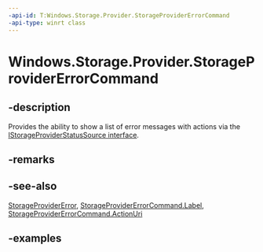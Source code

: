 ```yaml
---
-api-id: T:Windows.Storage.Provider.StorageProviderErrorCommand
-api-type: winrt class
---
```


# Windows.Storage.Provider.StorageProviderErrorCommand

<!--
public sealed class StorageProviderErrorCommand
-->


## -description
Provides the ability to show a list of error messages with actions via the [IStorageProviderStatusSource interface](istorageproviderstatussource.md).

## -remarks

## -see-also
[StorageProviderError](storageprovidererror.md), [StorageProviderErrorCommand.Label](storageprovidererrorcommand_label.md), [StorageProviderErrorCommand.ActionUri](storageprovidererrorcommand_actionuri.md)

## -examples
